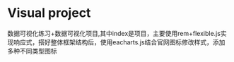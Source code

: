 # Visual project
数据可视化练习+数据可视化项目,其中index是项目，主要使用rem+flexible.js实现响应式，搭好整体框架结构后，使用eacharts.js结合官网图标修改样式，添加多种不同类型图标
